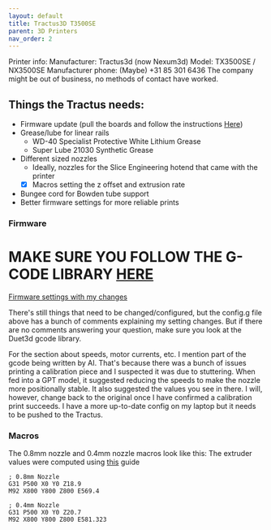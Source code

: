 ```yaml
---
layout: default
title: Tractus3D T3500SE
parent: 3D Printers
nav_order: 2
---
```


Printer info:
Manufacturer: Tractus3d (now Nexum3d)
Model: TX3500SE / NX3500SE
Manufacturer phone: (Maybe) +31 85 301 6436
The company might be out of business, no methods of contact have worked.


## Things the Tractus needs:
- Firmware update (pull the boards and follow the instructions [Here](https://docs.duet3d.com/User_manual/Machine_configuration/SBC_setup#h-1-flash-the-image-file))
- Grease/lube for linear rails 
	- WD-40 Specialist Protective White Lithium Grease
	- Super Lube 21030 Synthetic Grease
- Different sized nozzles
	- Ideally, nozzles for the Slice Engineering hotend that came with the printer
	- [x] Macros setting the z offset and extrusion rate
- Bungee cord for Bowden tube support
- Better firmware settings for more reliable prints

### Firmware
# MAKE SURE YOU FOLLOW THE G-CODE LIBRARY [HERE](https://docs.duet3d.com/User_manual/Reference/Gcodes#g-commands)
[Firmware settings with my changes](obsidian://open?vault=Obsidianv1&file=CONFIG.md)

There's still things that need to be changed/configured, but the config.g file above has a bunch of comments explaining my setting changes. But if there are no comments answering your question, make sure you look at the Duet3d gcode library.

For the section about speeds, motor currents, etc. I mention part of the gcode being written by AI. That's because there was a bunch of issues printing a calibration piece and I suspected it was due to stuttering. When fed into a GPT model, it suggested reducing the speeds to make the nozzle more positionally stable. It also suggested the values you see in there. I will, however, change back to the original once I have confirmed a calibration print succeeds. I have a more up-to-date config on my laptop but it needs to be pushed to the Tractus.

### Macros
The 0.8mm nozzle and 0.4mm nozzle macros look like this:
The extruder values were computed using [this](https://ellis3dp.com/Print-Tuning-Guide/articles/extruder_calibration.html) guide
```gcode 
; 0.8mm Nozzle
G31 P500 X0 Y0 Z18.9
M92 X800 Y800 Z800 E569.4
```

```gcode 
; 0.4mm Nozzle
G31 P500 X0 Y0 Z20.7
M92 X800 Y800 Z800 E581.323
```
